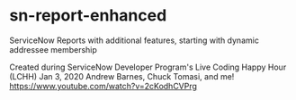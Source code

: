 # sn-report-enhanced
ServiceNow Reports with additional features, starting with dynamic addressee membership

Created during ServiceNow Developer Program's Live Coding Happy Hour (LCHH)
Jan 3, 2020
Andrew Barnes, Chuck Tomasi, and me!
https://www.youtube.com/watch?v=2cKodhCVPrg
